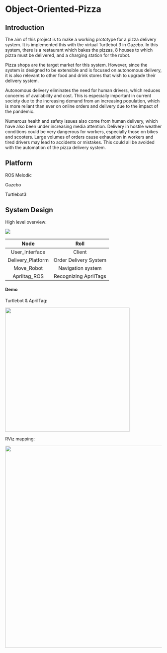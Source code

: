 # Object-Oriented-Pizza

## Introduction
The aim of this project is to make a working prototype for a pizza delivery system. It is implemented this with the virtual Turtlebot 3 in Gazebo. In this system, there is a restaurant which bakes the pizzas, 8 houses to which pizza must be delivered, and a charging station for the robot.

Pizza shops are the target market for this system. However, since the system is designed to be extensible and is focused on autonomous delivery, it is also relevant to other food and drink stores that wish to upgrade their delivery system.

Autonomous delivery eliminates the need for human drivers, which reduces concerns of availability and cost. This is especially important in current society due to the increasing demand from an increasing population, which is more reliant than ever on online orders and delivery due to the impact of the pandemic.

Numerous health and safety issues also come from human delivery, which have also been under increasing media attention. Delivery in hostile weather conditions could be very dangerous for workers, especially those on bikes and scooters. Large volumes of orders cause exhaustion in workers and tired drivers may lead to accidents or mistakes. This could all be avoided with the automation of the pizza delivery system.

## Platform
ROS Melodic
 
Gazebo

Turtlebot3

## System Design
High level overview:

<img src = "https://github.com/KNN-6948/Pizza-Delivery/blob/main/chart/High%20level%20overview.jpg">


|Node|Roll 
|:---:     |:---:  
|User_Interface|Client 
|Delivery_Platform|Order Delivery System 
|Move_Robot|Navigation system
|Apriltag_ROS|Recognizing AprilTags


#### Demo
Turtlebot & AprilTag:

<img width = '400' src = "https://github.com/KNN-6948/Pizza-Delivery/blob/main/demo/demo1.png">

RViz mapping:

<img width = '650' src = "https://github.com/KNN-6948/Pizza-Delivery/blob/main/demo/rviz.png">
